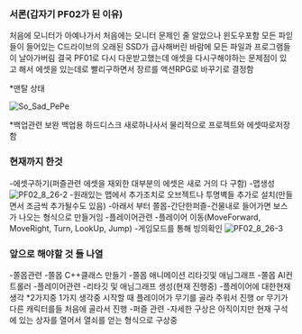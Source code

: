 ### 서론(갑자기 PF02가 된 이유)

처음에 모니터가 아예나가서 처음에는 모니터 문제인 줄 알았으나
윈도우포함 모든 파읻들이 들어있는 C드라이브의 오래된 SSD가 급사해버린 바람에 모든 파일과 프로그램들이 날아가버림
결국 PF01로 다시 다운받고했는데 애셋을 다시구해야하는 문제점이 있고 해서 에셋을 있는데로 빨리구하면서 장르를 액션RPG로 바꾸기로 결정함

*맨탈 상태

![So_Sad_PePe](https://github.com/user-attachments/assets/bf2dd87e-f466-47a8-82f2-5850a61b1578)



*백업관련 보완
백업용 하드디스크 새로하나사서 물리적으로 프로젝트와 에셋따로저장함 

### 현재까지 한것
-에셋구하기(퍼즐관련 에셋을 재외한 대부분의 에셋은 새로 거의 다 구함)
-맵생성
![PF02_8_26-2](https://github.com/user-attachments/assets/e800d2ce-c8be-42c5-ae48-4a71316fb69e)
-원래있는 맵에서 추가조치로 오브젝트나 투명벽들 추가로 설치(만들면서 조금씩 추가될수도 있음)
-아래서 부터 쫄몹-간단한퍼즐-건물내로 들어가면 보스가 나오는 형식으로 만들거임
-플레이어관련
-플레이어 이동(MoveForward, MoveRight, Turn, LookUp, Jump)
-게임모드를 통해 빙의확인
![PF02_8_26-3](https://github.com/user-attachments/assets/80641856-23ec-4149-b1dd-170e5a89dd27)

### 앞으로 해야할 것 들 나열
-쫄몹관련
-쫄몹 C++클래스 만들기
-쫄몹 애니메이션 리타깃및 애님그래프
-쫄몹 AI컨트롤러
-플레이어관련
-리타깃 및 애님그래프 생성(현재 진행중)
-플레이어에 대한현재 생각
*2가지중 1가지 생각중 시작할 때 플레이어가 무기를 골라 주워서 진행 or 무기가 다른 캐릭터를들 처음에 골라서 진행
-퍼즐 관련
-자세한 구상은 아직이지만 현재 구석에 있는 상자를 열어서 열쇠를 얻는 형식으로 구상중
